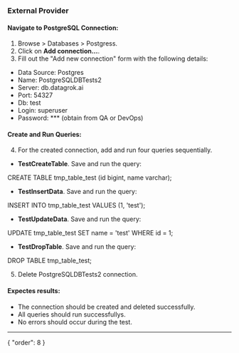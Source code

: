 ### External Provider

#### Navigate to PostgreSQL Connection:
1. Browse > Databases > Postgress.
2. Click on **Add connection...**. 
3. Fill out the "Add new connection" form with the following details:
* Data Source: Postgres
* Name: PostgreSQLDBTests2
* Server: db.datagrok.ai
* Port: 54327
* Db: test
* Login: superuser
* Password: *** (obtain from QA or DevOps)

#### Create and Run Queries:
4. For the created connection, add and run four queries sequentially. 

* **TestCreateTable**. Save and run the query:

CREATE TABLE tmp_table_test (id bigint, name varchar);

* **TestInsertData**. Save and run the query:

INSERT INTO tmp_table_test VALUES (1, 'test');

* **TestUpdateData**. Save and run the query:

UPDATE tmp_table_test SET name = 'test' WHERE id = 1;

* **TestDropTable**. Save and run the query:

DROP TABLE tmp_table_test;

5. Delete PostgreSQLDBTests2 connection.

#### Expectes results: 
* The connection should be created and deleted successfully.
* All queries should run successfullys.
* No errors should occur during the test.

---
{
"order": 8
}

